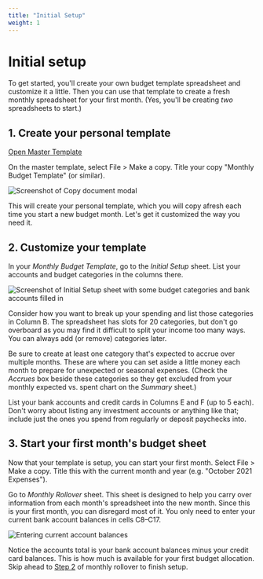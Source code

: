 ```yaml
---
title: "Initial Setup"
weight: 1
---
```

# Initial setup

To get started, you'll create your own budget template spreadsheet and customize it a little.
Then you can use that template to create a fresh monthly spreadsheet for your first month.
(Yes, you'll be creating _two_ spreadsheets to start.)

## 1. Create your personal template

<a href="https://docs.google.com/spreadsheets/d/1n6RkePuZ8XAUJhlw7xhkplwAtr8paBcyH7ToJ11-DY0/" class="action-button" target="_blank">Open Master Template</a>

On the master template, select File > Make a copy.
Title your copy "Monthly Budget Template" (or similar).

![Screenshot of Copy document modal](/images/make-your-template.png)

This will create your personal template, which you will copy afresh each time you start a new budget month.
Let's get it customized the way you need it.

## 2. Customize your template

In your _Monthly Budget Template_, go to the _Initial Setup_ sheet.
List your accounts and budget categories in the columns there.

![Screenshot of Initial Setup sheet with some budget categories and bank accounts filled in](/images/initial-setup.png)

Consider how you want to break up your spending and list those categories in Column B.
The spreadsheet has slots for 20 categories, but don't go overboard as you may find it difficult to split your income too many ways.
You can always add (or remove) categories later.

Be sure to create at least one category that's expected to accrue over multiple months.
These are where you can set aside a little money each month to prepare for unexpected or seasonal expenses.
(Check the _Accrues_ box beside these categories so they get excluded from your monthly expected vs. spent chart on the _Summary_ sheet.)

List your bank accounts and credit cards in Columns E and F (up to 5 each).
Don't worry about listing any investment accounts or anything like that;
include just the ones you spend from regularly or deposit paychecks into.

## 3. Start your first month's budget sheet

Now that your template is setup, you can start your first month.
Select File > Make a copy.
Title this with the current month and year (e.g. "October 2021 Expenses").

Go to _Monthly Rollover_ sheet.
This sheet is designed to help you carry over information from each month's spreadsheet into the new month.
Since this is your first month, you can disregard most of it.
You only need to enter your current bank account balances in cells C8–C17.

![Entering current account balances](/images/initial-account-balances.png)

Notice the accounts total is your bank account balances minus your credit card balances.
This is how much is available for your first budget allocation.
Skip ahead to [Step 2](/docs/usage/monthly-rollover#2-allocate-budgets) of monthly rollover to finish setup.
